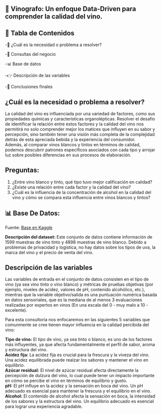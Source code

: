 ## **🍷 Vinografo:** Un enfoque Data-Driven para comprender la calidad del vino.

## 🔎 Tabla de Contenidos
-🤯 ¿Cuál es la necesidad o problema a resolver?

-🏢 Consultas del negocio

-📊 Base de datos

-👉 Descripción de las variables

-🍷 Conclusiones finales

## ¿Cuál es la necesidad o problema a resolver? 

La calidad del vino es influenciada por una variedad de factores, como sus propiedades químicas y características organolépticas. Resolver el desafío de identificar la relación entre estos factores y la calidad del vino nos permitirá no solo comprender mejor los matices que influyen en su sabor y percepción, sino también tener una visión más completa de la complejidad detrás de esta apreciada bebida y la experiencia del consumidor.   
Además, al comparar vinos blancos y tintos en términos de calidad, podemos descubrir patrones específicos asociados con cada tipo y arrojar luz sobre posibles diferencias en sus procesos de elaboración.

## Preguntas:
1. ¿Entre vino blanco y tinto, qué tipo tuvo mejor calificación en calidad?
2. ¿Existe una relación entre cada factor y la calidad del vino?
3. ¿Cuál es la influencia de la concentración de alcohol en la calidad del vino y cómo se compara esta influencia entre vinos blancos y tintos? 

## 📊 Base De Datos:

Fuente: 
[Base en Kaggle](https://www.kaggle.com/datasets/ruthgn/wine-quality-data-set-red-white-wine)

**Descripción del dataset:**
Este conjunto de datos contiene información de 1599 muestras de vino tinto y 4898 muestras de vino blanco.
Debido a problemas de privacidad y logística, no hay datos sobre los tipos de uva, la marca del vino y el precio de venta del vino.


## Descripción de las variables

Las variables de entrada en el conjunto de datos consisten en el tipo de vino (ya sea vino tinto o vino blanco) y métricas de pruebas objetivas (por ejemplo, niveles de acidez, valores de pH, contenido alcohólico, etc.), mientras que la variable objetivo/salida es una puntuación numérica basada en datos sensoriales, que es la mediana de al menos 3 evaluaciones realizadas por expertos en vinos (En una escala del 0 - muy malo a 10 - excelente).

Para esta consultoría nos enfocaremos en las siguientes 5 variables que comunmente se cree tienen mayor influencia en la calidad percibida del vino:

**Tipo de vino:** El tipo de vino, ya sea tinto o blanco, es uno de los factores más influyentes, ya que afecta fundamentalmente el perfil de sabor, aroma y estructura del vino.  
**Acidez fija:** La acidez fija es crucial para la frescura y la viveza del vino. Una acidez equilibrada puede realzar los sabores y mantener el vino en equilibrio.  
**Azúcar residual:** El nivel de azúcar residual afecta directamente la percepción de dulzura del vino, lo cual puede tener un impacto importante en cómo se percibe el vino en términos de equilibrio y gusto.  
**pH:** El pH influye en la acidez y la sensación en boca del vino. Un pH adecuado es esencial para mantener la frescura y el equilibrio en el vino.  
**Alcohol:** El contenido de alcohol afecta la sensación en boca, la intensidad de los sabores y la estructura del vino. Un equilibrio adecuado es esencial para lograr una experiencia agradable.  
